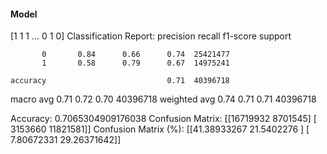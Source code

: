 #### Model
[1 1 1 ... 0 1 0]
Classification Report:
              precision    recall  f1-score   support

           0       0.84      0.66      0.74  25421477
           1       0.58      0.79      0.67  14975241

    accuracy                           0.71  40396718
   macro avg       0.71      0.72      0.70  40396718
weighted avg       0.74      0.71      0.71  40396718

Accuracy: 0.7065304909176038
Confusion Matrix:
[[16719932  8701545]
 [ 3153660 11821581]]
Confusion Matrix (%):
[[41.38933267 21.5402276 ]
 [ 7.80672331 29.26371642]]
